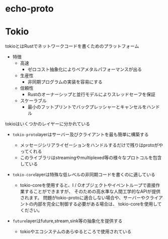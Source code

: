 echo-proto
===


# Tokio
tokioとはRustでネットワークコードを書くためのプラットフォーム

- 特徴
  - 高速
    - ゼロコスト抽象化によりベアメタルパフォーマンスが出る
  - 生産性
    - 非同期プログラムの実装を容易にする
  - 信頼性
    - Rustのオーナーシップと並行モデルによりスレッドセーフを保証
  - スケーラブル
    - 最小のフットプリントでバックプレッシャーとキャンセルをハンドル

tokioはいくつかのレイヤーに分かれている

- ``tokio-proto``layerはサーバー及びクライアントを最も簡単に構築する
  - メッセージシリアライゼーションをハンドルするだけで残りはprotoがやってくれる
  - このライブラリはstreamingやmultiplexed等の様々なプロトコルを包含している
  
- ``tokio-core``layerは特殊な低レベルの非同期コードを書くのに適している
  - tokio-coreを使用すると、I / Oオブジェクトやイベントループで直接作業することができますが、
    そのための高水準な人間工学的なAPIが提供されます。
    問題がtokio-protoに適合しない場合や、サーバーやクライアントの内部を完全に制御する必要がある場合は、
    tokio-coreを使用してください。

- ``future``layerはfuture,stream,sink等の抽象化を提供する
  - tokioやエコシステムのあらゆるところで使用されている



